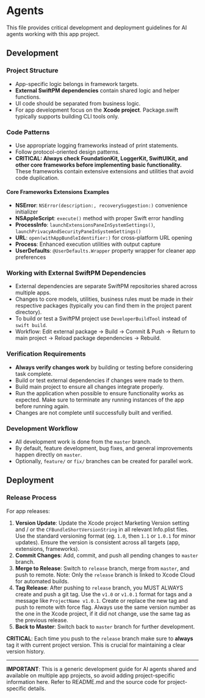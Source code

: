 # Agents

This file provides critical development and deployment guidelines for AI agents working with this app project.

## Development

### Project Structure
- App-specific logic belongs in framework targets.
- **External SwiftPM dependencies** contain shared logic and helper functions.
- UI code should be separated from business logic.
- For app development focus on the **Xcode project**. Package.swift typically supports building CLI tools only.

### Code Patterns
- Use appropriate logging frameworks instead of print statements.
- Follow protocol-oriented design patterns.
- **CRITICAL: Always check FoundationKit, LoggerKit, SwiftUIKit, and other core frameworks before implementing basic functionality.** These frameworks contain extensive extensions and utilities that avoid code duplication.

#### Core Frameworks Extensions Examples
- **NSError**: `NSError(description:, recoverySuggestion:)` convenience initializer
- **NSAppleScript**: `execute()` method with proper Swift error handling  
- **ProcessInfo**: `launchExtensionsPaneInSystemSettings()`, `launchPrivacyAndSecurityPaneInSystemSettings()`
- **URL**: `open(withAppBundleIdentifier:)` for cross-platform URL opening
- **Process**: Enhanced execution utilities with output capture
- **UserDefaults**: `@UserDefaults.Wrapper` property wrapper for cleaner app preferences

### Working with External SwiftPM Dependencies
- External dependencies are separate SwiftPM repositories shared across multiple apps.
- Changes to core models, utilities, business rules must be made in their respective packages (typically you can find them in the project parent directory).
- To build or test a SwiftPM project use `DeveloperBuildTool` instead of `swift build`.
- Workflow: Edit external package → Build → Commit & Push → Return to main project → Reload package dependencies → Rebuild.

### Verification Requirements
- **Always verify changes work** by building or testing before considering task complete.
- Build or test external dependencies if changes were made to them.
- Build main project to ensure all changes integrate properly.
- Run the application when possible to ensure functionality works as expected. Make sure to terminate any running instances of the app before running again.
- Changes are not complete until successfully built and verified.

### Development Workflow
- All development work is done from the `master` branch.
- By default, feature development, bug fixes, and general improvements happen directly on `master`.
- Optionally, `feature/` or `fix/` branches can be created for parallel work.

## Deployment

### Release Process
For app releases:
1. **Version Update**: Update the Xcode project Marketing Version setting and / or the `CFBundleShortVersionString` in all relevant Info.plist files. Use the standard versioning format (eg. `1.0`, then `1.1` or `1.0.1` for minor updates). Ensure the version is consistent across all targets (app, extensions, frameworks).
2. **Commit Changes**: Add, commit, and push all pending changes to `master` branch.
3. **Merge to Release**: Switch to `release` branch, merge from `master`, and push to remote. Note: Only the `release` branch is linked to Xcode Cloud for automated builds.
4. **Tag Release**: After pushing to `release` branch, you MUST ALWAYS create and push a git tag. Use the `v1.0` or `v1.0.1` format for tags and a message like `ProjectName v1.0.1`. Create or replace the new tag and push to remote with force flag. Always use the same version number as the one in the Xcode project, if it did not change, use the same tag as the previous release.
5. **Back to Master**: Switch back to `master` branch for further development.

**CRITICAL**: Each time you push to the `release` branch make sure to **always** tag it with current project version. This is crucial for maintaining a clear version history.

---

**IMPORTANT**: This is a generic development guide for AI agents shared and available on multiple app projects, so avoid adding project-specific information here. Refer to README.md and the source code for project-specific details.